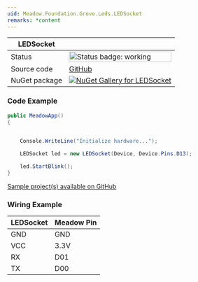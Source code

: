```yaml
---
uid: Meadow.Foundation.Grove.Leds.LEDSocket
remarks: *content
---
```


| LEDSocket | |
|--------|--------|
| Status | <img src="https://img.shields.io/badge/Working-brightgreen" style="width: auto; height: -webkit-fill-available;" alt="Status badge: working" /> |
| Source code | [GitHub](https://github.com/WildernessLabs/Meadow.Foundation.Grove/tree/main/Source/LEDSocket) |
| NuGet package | <a href="https://www.nuget.org/packages/Meadow.Foundation.Grove.Leds.LEDSocket/" target="_blank"><img src="https://img.shields.io/nuget/v/Meadow.Foundation.Grove.Leds.LEDSocket.svg?label=Meadow.Foundation.Grove.Leds.LEDSocket" alt="NuGet Gallery for LEDSocket" /></a> |

### Code Example

```csharp
public MeadowApp()
{
    

    Console.WriteLine("Initialize hardware...");

    LEDSocket led = new LEDSocket(Device, Device.Pins.D13);

    led.StartBlink();
}

```

[Sample project(s) available on GitHub](https://github.com/WildernessLabs/Meadow.Foundation.Grove/tree/main/Source/LEDSocket/Sample/LEDSocket_Sample)

### Wiring Example

| LEDSocket | Meadow Pin |
|--------|------------|
| GND    | GND        |
| VCC    | 3.3V       |
| RX     | D01        |
| TX     | D00        |


















